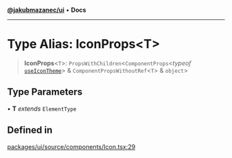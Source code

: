 [**@jakubmazanec/ui**](../README.md) • **Docs**

---

# Type Alias: IconProps\<T\>

> **IconProps**\<`T`\>: `PropsWithChildren`\<`ComponentProps`\<_typeof_
> [`useIconTheme`](../functions/useIconTheme.md)\> & `ComponentPropsWithoutRef`\<`T`\> & `object`\>

## Type Parameters

• **T** _extends_ `ElementType`

## Defined in

[packages/ui/source/components/Icon.tsx:29](https://github.com/jakubmazanec/tools/blob/29163046acd1da0224b08fd05ca40f385e9ab4e5/packages/ui/source/components/Icon.tsx#L29)
